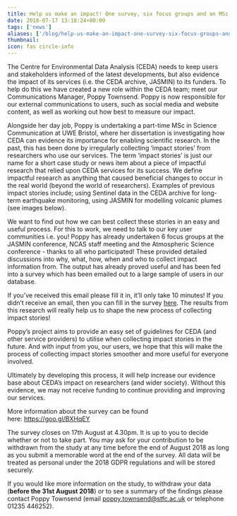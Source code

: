 ```yaml
---
title: Help us make an impact! One survey, six focus groups and an MSc project how we plan to better evidence our impact
date: 2018-07-17 13:18:24+00:00
tags: ['news']
aliases: ['/blog/help-us-make-an-impact-one-survey-six-focus-groups-and-an-msc-project-how-we-plan-to-better-evidence-our-impact']
thumbnail: 
icon: fas circle-info
---
```


The Centre for Environmental Data Analysis (CEDA) needs to keep users and stakeholders informed of the latest developments, but also evidence the impact of its services (i.e. the CEDA archive, JASMIN) to its funders. To help do this we have created a new role within the CEDA team; meet our Communications Manager, Poppy Townsend. Poppy is now responsible for our external communications to users, such as social media and website content, as well as working out how best to measure our impact.

Alongside her day job, Poppy is undertaking a part-time MSc in Science Communication at UWE Bristol, where her dissertation is investigating how CEDA can evidence its importance for enabling scientific research. In the past, this has been done by irregularly collecting ‘impact stories’ from researchers who use our services. The term ‘impact stories’ is just our name for a short case study or news item about a piece of impactful research that relied upon CEDA services for its success. We define impactful research as anything that caused beneficial changes to occur in the real world (beyond the world of researchers). Examples of previous impact stories include; using Sentinel data in the CEDA archive for long-term earthquake monitoring, using JASMIN for modelling volcanic plumes (see images below).  

We want to find out how we can best collect these stories in an easy and useful process. For this to work, we need to talk to our key user communities i.e. you! Poppy has already undertaken 6 focus groups at the JASMIN conference, NCAS staff meeting and the Atmospheric Science conference - thanks to all who participated! These provided detailed discussions into why, what, how, when and who to collect impact information from. The output has already proved useful and has been fed into a survey which has been emailed out to a large sample of users in our database.

If you’ve received this email please fill it in, it’ll only take 10 minutes! If you didn’t receive an email, then you can fill in the survey [here](https://uwe.onlinesurveys.ac.uk/collecting-ceda-impact-stories). The results from this research will really help us to shape the new process of collecting impact stories! 

Poppy’s project aims to provide an easy set of guidelines for CEDA (and other service providers) to utilise when collecting impact stories in the future. And with input from you, our users, we hope that this will make the process of collecting impact stories smoother and more useful for everyone involved.

Ultimately by developing this process, it will help increase our evidence base about CEDA’s impact on researchers (and wider society). Without this evidence, we may not receive funding to continue providing and improving our services.

More information about the survey can be found here: <https://goo.gl/BXHqEY> 

The survey closes on 17th August at 4.30pm. It is up to you to decide whether or not to take part. You may ask for your contribution to be withdrawn from the study at any time before the end of August 2018 as long as you submit a memorable word at the end of the survey. All data will be treated as personal under the 2018 GDPR regulations and will be stored securely.

If you would like more information on the study, to withdraw your data (**before the 31st August 2018**) or to see a summary of the findings please contact Poppy Townsend (email [poppy.townsend@stfc.ac.uk](mailto:poppy.townsend@stfc.ac.uk) or telephone 01235 446252).

